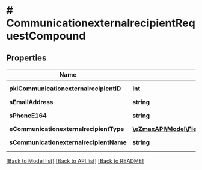 # # CommunicationexternalrecipientRequestCompound

## Properties

Name | Type | Description | Notes
------------ | ------------- | ------------- | -------------
**pkiCommunicationexternalrecipientID** | **int** | The unique ID of the Communicationexternalrecipient | [optional]
**sEmailAddress** | **string** | The email address. | [optional]
**sPhoneE164** | **string** | A phone number in E.164 Format | [optional]
**eCommunicationexternalrecipientType** | [**\eZmaxAPI\Model\FieldECommunicationexternalrecipientType**](FieldECommunicationexternalrecipientType.md) |  | [optional]
**sCommunicationexternalrecipientName** | **string** | The name of the Communicationexternalrecipient |

[[Back to Model list]](../../README.md#models) [[Back to API list]](../../README.md#endpoints) [[Back to README]](../../README.md)
